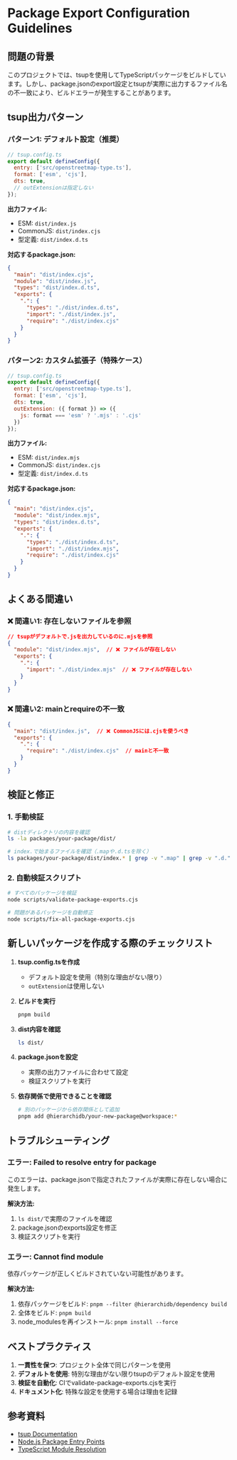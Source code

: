 # Package Export Configuration Guidelines

## 問題の背景

このプロジェクトでは、tsupを使用してTypeScriptパッケージをビルドしています。しかし、package.jsonのexport設定とtsupが実際に出力するファイル名の不一致により、ビルドエラーが発生することがあります。

## tsup出力パターン

### パターン1: デフォルト設定（推奨）

```javascript
// tsup.config.ts
export default defineConfig({
  entry: ['src/openstreetmap-type.ts'],
  format: ['esm', 'cjs'],
  dts: true,
  // outExtensionは指定しない
});
```

**出力ファイル:**
- ESM: `dist/index.js`
- CommonJS: `dist/index.cjs`
- 型定義: `dist/index.d.ts`

**対応するpackage.json:**
```json
{
  "main": "dist/index.cjs",
  "module": "dist/index.js",
  "types": "dist/index.d.ts",
  "exports": {
    ".": {
      "types": "./dist/index.d.ts",
      "import": "./dist/index.js",
      "require": "./dist/index.cjs"
    }
  }
}
```

### パターン2: カスタム拡張子（特殊ケース）

```javascript
// tsup.config.ts
export default defineConfig({
  entry: ['src/openstreetmap-type.ts'],
  format: ['esm', 'cjs'],
  dts: true,
  outExtension: ({ format }) => ({
    js: format === 'esm' ? '.mjs' : '.cjs'
  })
});
```

**出力ファイル:**
- ESM: `dist/index.mjs`
- CommonJS: `dist/index.cjs`
- 型定義: `dist/index.d.ts`

**対応するpackage.json:**
```json
{
  "main": "dist/index.cjs",
  "module": "dist/index.mjs",
  "types": "dist/index.d.ts",
  "exports": {
    ".": {
      "types": "./dist/index.d.ts",
      "import": "./dist/index.mjs",
      "require": "./dist/index.cjs"
    }
  }
}
```

## よくある間違い

### ❌ 間違い1: 存在しないファイルを参照

```json
// tsupがデフォルトで.jsを出力しているのに.mjsを参照
{
  "module": "dist/index.mjs",  // ❌ ファイルが存在しない
  "exports": {
    ".": {
      "import": "./dist/index.mjs"  // ❌ ファイルが存在しない
    }
  }
}
```

### ❌ 間違い2: mainとrequireの不一致

```json
{
  "main": "dist/index.js",  // ❌ CommonJSには.cjsを使うべき
  "exports": {
    ".": {
      "require": "./dist/index.cjs"  // mainと不一致
    }
  }
}
```

## 検証と修正

### 1. 手動検証

```bash
# distディレクトリの内容を確認
ls -la packages/your-package/dist/

# index.で始まるファイルを確認（.mapや.d.tsを除く）
ls packages/your-package/dist/index.* | grep -v ".map" | grep -v ".d."
```

### 2. 自動検証スクリプト

```bash
# すべてのパッケージを検証
node scripts/validate-package-exports.cjs

# 問題があるパッケージを自動修正
node scripts/fix-all-package-exports.cjs
```

## 新しいパッケージを作成する際のチェックリスト

1. **tsup.config.tsを作成**
   - デフォルト設定を使用（特別な理由がない限り）
   - `outExtension`は使用しない

2. **ビルドを実行**
   ```bash
   pnpm build
   ```

3. **dist内容を確認**
   ```bash
   ls dist/
   ```

4. **package.jsonを設定**
   - 実際の出力ファイルに合わせて設定
   - 検証スクリプトを実行

5. **依存関係で使用できることを確認**
   ```bash
   # 別のパッケージから依存関係として追加
   pnpm add @hierarchidb/your-new-package@workspace:*
   ```

## トラブルシューティング

### エラー: Failed to resolve entry for package

このエラーは、package.jsonで指定されたファイルが実際に存在しない場合に発生します。

**解決方法:**
1. `ls dist/`で実際のファイルを確認
2. package.jsonのexports設定を修正
3. 検証スクリプトを実行

### エラー: Cannot find module

依存パッケージが正しくビルドされていない可能性があります。

**解決方法:**
1. 依存パッケージをビルド: `pnpm --filter @hierarchidb/dependency build`
2. 全体をビルド: `pnpm build`
3. node_modulesを再インストール: `pnpm install --force`

## ベストプラクティス

1. **一貫性を保つ**: プロジェクト全体で同じパターンを使用
2. **デフォルトを使用**: 特別な理由がない限りtsupのデフォルト設定を使用
3. **検証を自動化**: CIでvalidate-package-exports.cjsを実行
4. **ドキュメント化**: 特殊な設定を使用する場合は理由を記録

## 参考資料

- [tsup Documentation](https://tsup.egoist.dev/)
- [Node.js Package Entry Points](https://nodejs.org/api/packages.html#package-entry-points)
- [TypeScript Module Resolution](https://www.typescriptlang.org/docs/handbook/module-resolution.html)